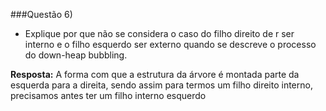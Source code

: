 ###Questão 6) 
- Explique por que não se considera o caso do filho direito de r ser interno e o filho esquerdo ser externo quando se descreve o processo do down-heap bubbling.

**Resposta:** A forma com que a estrutura da árvore é montada parte da esquerda para a direita, sendo assim para termos um filho direito interno, precisamos antes ter um filho interno esquerdo 

